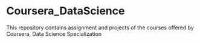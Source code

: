 # Coursera_DataScience
This repository contains assignment and projects of the courses offered by Coursera, Data Science Specialization
